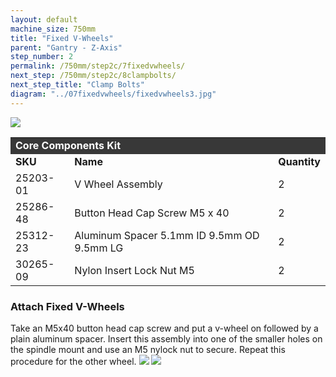 ```yaml
---
layout: default
machine_size: 750mm
title: "Fixed V-Wheels"
parent: "Gantry - Z-Axis"
step_number: 2
permalink: /750mm/step2c/7fixedvwheels/
next_step: /750mm/step2c/8clampbolts/
next_step_title: "Clamp Bolts"
diagram: "../07fixedvwheels/fixedvwheels3.jpg"
---
```

<img src="../../step2/photo/jpfs_DSC2749.jpg">

<table>
  <tr>
    <td style="color:#fff;background: #383838" colspan="3">
      <b>Core Components Kit</b>
    </td>
  </tr>
  <tr>
    <td>
      <b>SKU</b>
    </td>
    <td>
      <b>Name</b>
    </td>
    <td>
      <b>Quantity</b>
    </td>
  </tr>
  <tr>
    <td>
      25203-01
    </td>
    <td>
      V Wheel Assembly
    </td>
    <td>
      2
    </td>
  </tr>
  <tr>
    <td>
      25286-48
    </td>
    <td>
      Button Head Cap Screw M5 x 40
    </td>
    <td>
      2
    </td>
  </tr>
  <tr>
    <td>
      25312-23
    </td>
    <td>
      Aluminum Spacer 5.1mm ID 9.5mm OD 9.5mm LG
    </td>
    <td>
      2
    </td>
  </tr>
  <tr>
    <td>
      30265-09
    </td>
    <td>
      Nylon Insert Lock Nut M5
    </td>
    <td>
      2
    </td>
  </tr>
</table>

<h3>Attach Fixed V-Wheels</h3>

Take an M5x40 button head cap screw and put a v-wheel on followed by a plain aluminum spacer. Insert this assembly into one of the smaller holes on the spindle mount and use an M5 nylock nut to secure. Repeat this procedure for the other wheel.
<img src="../../step2/photo/jpfs_DSC2747.jpg">
<img src="../../step2/photo/jpfs_DSC2748.jpg">
